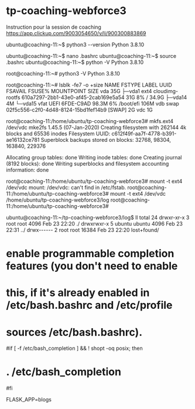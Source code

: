 # tp-coaching-webforce3
Instruction pour la session de coaching
https://app.clickup.com/9003054650/v/li/900300883869



ubuntu@coaching-11:~$ python3 --version
Python 3.8.10


ubuntu@coaching-11:~$ nano .bashrc
ubuntu@coaching-11:~$ source .bashrc
ubuntu@coaching-11:~$ python -V
Python 3.8.10

root@coaching-11:~# python3 -V
Python 3.8.10

root@coaching-11:~# lsblk -fe7 -o +size
NAME    FSTYPE LABEL           UUID                                 FSAVAIL FSUSE% MOUNTPOINT  SIZE
vda                                                                                             35G
├─vda1  ext4   cloudimg-rootfs 610a7297-2bb1-43e0-af45-2cab169e5a54     31G     8% /          34.9G
├─vda14                                                                                          4M
└─vda15 vfat   UEFI            6FDE-C9AD                              98.3M     6% /boot/efi   106M
vdb     swap                   02f5c556-c2f0-4d48-8124-15bd1fef14b9                [SWAP]        2G
vdc                                                                                              1G

root@coaching-11:/home/ubuntu/tp-coaching-webforce3# mkfs.ext4 /dev/vdc
mke2fs 1.45.5 (07-Jan-2020)
Creating filesystem with 262144 4k blocks and 65536 inodes
Filesystem UUID: c612f49f-aa7f-4778-b391-ae16132ce781
Superblock backups stored on blocks:
        32768, 98304, 163840, 229376

Allocating group tables: done
Writing inode tables: done
Creating journal (8192 blocks): done
Writing superblocks and filesystem accounting information: done

root@coaching-11:/home/ubuntu/tp-coaching-webforce3# mount -t ext4 /dev/vdc
mount: /dev/vdc: can't find in /etc/fstab.
root@coaching-11:/home/ubuntu/tp-coaching-webforce3# mount -t ext4 /dev/vdc /home/ubuntu/tp-coaching-webforce3/log
root@coaching-11:/home/ubuntu/tp-coaching-webforce3#

ubuntu@coaching-11:~/tp-coaching-webforce3/log$ ll
total 24
drwxr-xr-x 3 root   root    4096 Feb 23 22:20 ./
drwxrwxr-x 5 ubuntu ubuntu  4096 Feb 23 22:31 ../
drwx------ 2 root   root   16384 Feb 23 22:20 lost+found/

# enable programmable completion features (you don't need to enable
# this, if it's already enabled in /etc/bash.bashrc and /etc/profile
# sources /etc/bash.bashrc).
#if [ -f /etc/bash_completion ] && ! shopt -oq posix; then
#    . /etc/bash_completion
#fi


FLASK_APP=blogs
